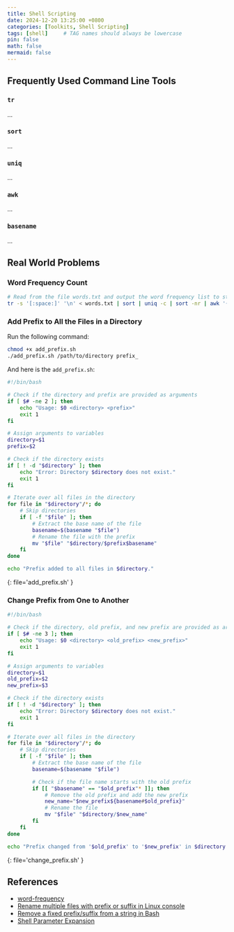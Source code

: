 ```yaml
---
title: Shell Scripting
date: 2024-12-20 13:25:00 +0800
categories: [Toolkits, Shell Scripting]
tags: [shell]     # TAG names should always be lowercase
pin: false
math: false
mermaid: false
---
```


## Frequently Used Command Line Tools

### `tr`
...

### `sort`
...

### `uniq`
...

### `awk`
...

### `basename`
...

## Real World Problems

### Word Frequency Count

```bash
# Read from the file words.txt and output the word frequency list to stdout.
tr -s '[:space:]' '\n' < words.txt | sort | uniq -c | sort -nr | awk '{print $2, $1}'
```

### Add Prefix to All the Files in a Directory

Run the following command:
```bash
chmod +x add_prefix.sh
./add_prefix.sh /path/to/directory prefix_
```
And here is the `add_prefix.sh`:
```bash
#!/bin/bash

# Check if the directory and prefix are provided as arguments
if [ $# -ne 2 ]; then
    echo "Usage: $0 <directory> <prefix>"
    exit 1
fi

# Assign arguments to variables
directory=$1
prefix=$2

# Check if the directory exists
if [ ! -d "$directory" ]; then
    echo "Error: Directory $directory does not exist."
    exit 1
fi

# Iterate over all files in the directory
for file in "$directory"/*; do
    # Skip directories
    if [ -f "$file" ]; then
        # Extract the base name of the file
        basename=$(basename "$file")
        # Rename the file with the prefix
        mv "$file" "$directory/$prefix$basename"
    fi
done

echo "Prefix added to all files in $directory."
```
{: file='add_prefix.sh' }

### Change Prefix from One to Another

```bash
#!/bin/bash

# Check if the directory, old prefix, and new prefix are provided as arguments
if [ $# -ne 3 ]; then
    echo "Usage: $0 <directory> <old_prefix> <new_prefix>"
    exit 1
fi

# Assign arguments to variables
directory=$1
old_prefix=$2
new_prefix=$3

# Check if the directory exists
if [ ! -d "$directory" ]; then
    echo "Error: Directory $directory does not exist."
    exit 1
fi

# Iterate over all files in the directory
for file in "$directory"/*; do
    # Skip directories
    if [ -f "$file" ]; then
        # Extract the base name of the file
        basename=$(basename "$file")

        # Check if the file name starts with the old prefix
        if [[ "$basename" == "$old_prefix"* ]]; then
            # Remove the old prefix and add the new prefix
            new_name="$new_prefix${basename#$old_prefix}"
            # Rename the file
            mv "$file" "$directory/$new_name"
        fi
    fi
done

echo "Prefix changed from '$old_prefix' to '$new_prefix' in $directory."
```
{: file='change_prefix.sh' }

## References

- [word-frequency](https://leetcode.cn/problems/word-frequency/description/)
- [Rename multiple files with prefix or suffix in Linux console](https://gist.github.com/aprossi/8880b59c3f52a6ad5ff43b8696f24717)
- [Remove a fixed prefix/suffix from a string in Bash](https://stackoverflow.com/questions/16623835/remove-a-fixed-prefix-suffix-from-a-string-in-bash)
- [Shell Parameter Expansion](https://www.gnu.org/software/bash/manual/html_node/Shell-Parameter-Expansion.html)

